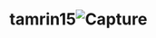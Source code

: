 # tamrin15![Capture](https://user-images.githubusercontent.com/98354949/171272396-4204acb7-756e-4a41-a7e8-e6adf4538873.PNG)
